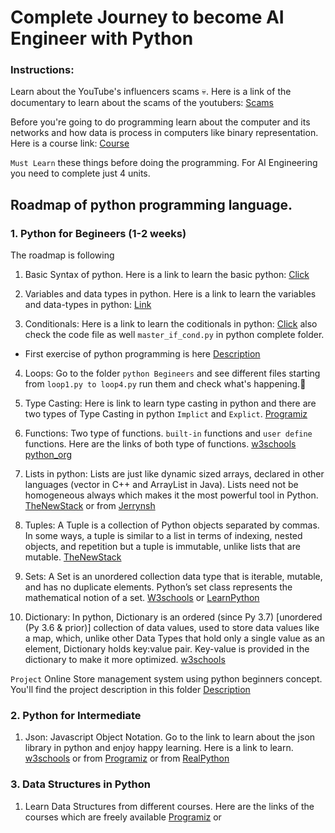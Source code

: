 # Complete Journey to become AI Engineer with Python
### Instructions: 
Learn about the YouTube's influencers scams 💀. Here is a link of the documentary to learn about the scams of the youtubers: [Scams](https://www.linkedin.com/posts/hemvad_scams-edtech-india-activity-7141404088591683586-MLwC/)

Before you're going to do programming learn about the computer and its networks and how data is process in computers like binary representation. Here is a course link: [Course](https://www.khanacademy.org/computing/ap-computer-science-principles/computers-101)

`Must Learn` these things before doing the programming. For AI Engineering you need to complete just 4 units.
## Roadmap of python programming language.
### 1. Python for Begineers (1-2 weeks)
The roadmap is following 
1. Basic Syntax of python.
Here is a link to learn the basic python: [Click](https://learnxinyminutes.com/docs/python/)

2. Variables and data types in python.
Here is a link to learn the variables and data-types in python: [Link](https://realpython.com/python-data-types/)

3. Conditionals: Here is a link to learn the coditionals in python: [Click](https://www.guru99.com/if-loop-python-conditional-structures.html)   also check the code file as well `master_if_cond.py` in python complete folder.
  - First exercise of python programming is here [Description](https://github.com/AhmedShafique313/AI_Engineer-with-python/blob/main/Python%20Complete/Exercise%20Solutions/sugar-level-description.md) 

4. Loops: Go to the folder `python Begineers` and see different files starting from `loop1.py to loop4.py` run them and check what's happening.🤔

5. Type Casting: Here is link to learn type casting in python and there are two types of Type Casting in python `Implict` and `Explict`. [Programiz](https://www.programiz.com/python-programming/type-conversion-and-casting)

6. Functions: Two type of functions. `built-in` functions and `user define` functions. Here are the links of both type of functions. [w3schools](https://www.w3schools.com/python/python_functions.asp) [python_org](https://docs.python.org/3/library/functions.html)


7. Lists in python: Lists are just like dynamic sized arrays, declared in other languages (vector in C++ and ArrayList in Java). Lists need not be homogeneous always which makes it the most powerful tool in Python. [TheNewStack](https://thenewstack.io/python-for-beginners-lists/) or from [Jerrynsh](https://jerrynsh.com/tuples-vs-lists-vs-sets-in-python/) 

8. Tuples: A Tuple is a collection of Python objects separated by commas. In some ways, a tuple is similar to a list in terms of indexing, nested objects, and repetition but a tuple is immutable, unlike lists that are mutable. [TheNewStack](https://thenewstack.io/python-for-beginners-when-and-how-to-use-tuples/) 

9. Sets: A Set is an unordered collection data type that is iterable, mutable, and has no duplicate elements. Python’s set class represents the mathematical notion of a set. [W3schools](https://www.w3schools.com/python/python_sets.asp) or [LearnPython](https://learnpython.com/blog/python-sets/)

10. Dictionary: In python, Dictionary is an ordered (since Py 3.7) [unordered (Py 3.6 & prior)] collection of data values, used to store data values like a map, which, unlike other Data Types that hold only a single value as an element, Dictionary holds key:value pair. Key-value is provided in the dictionary to make it more optimized. [w3schools](https://www.w3schools.com/python/python_dictionaries.asp)

`Project` Online Store management system using python beginners concept. You'll find the project description in this folder [Description](https://github.com/AhmedShafique313/AI_Engineer-with-python/blob/main/Python%20Beginners/Project/project_description.md)

### 2. Python for Intermediate
1. Json: Javascript Object Notation. Go to the link to learn about the json library in python and enjoy happy learning. Here is a link to learn. [w3schools](https://www.w3schools.com/python/python_json.asp) or from [Programiz](https://www.programiz.com/python-programming/json) or from [RealPython](https://realpython.com/python-json/)

### 3. Data Structures in Python
1. Learn Data Structures from different courses. Here are the links of the courses which are freely available [Programiz](https://programiz.pro/learn/master-dsa-with-python) or 